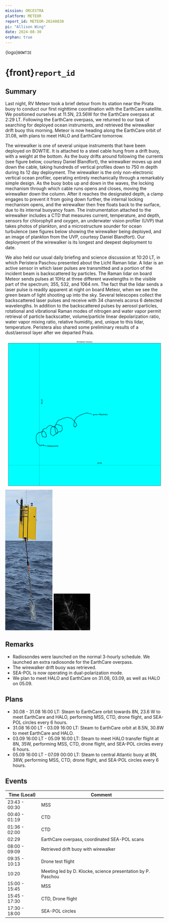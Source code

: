 ```yaml
---
mission: ORCESTRA
platform: METEOR
report_id: METEOR-20240830
pi: "Allison Wing"
date: 2024-08-30
orphan: true
---
```


{logo}`BOWTIE`

# {front}`report_id`

## Summary

Last night, RV Meteor took a brief detour from its station near the Pirata buoy to conduct our first nighttime coordination with the EarthCare satellite. We positioned ourselves at 11.5N, 23.56W for the EarthCare overpass at 2:29 LT. Following the EarthCare overpass, we returned to our task of searching for deployed ocean instruments, and retrieved the wirewalker drift buoy this morning. Meteor is now heading along the EarthCare orbit of 31.08, with plans to meet HALO and EarthCare tomorrow. 

The wirewalker is one of several unique instruments that have been deployed on BOWTIE. It is attached to a steel cable hung from a drift buoy, with a weight at the bottom. As the buoy drifts around following the currents (see figure below, courtesy Daniel Blandfort), the wirewalker moves up and down the cable, taking hundreds of vertical profiles down to 750 m depth during its 12 day deployment. The wirewalker is the only non-electronic vertical ocean profiler, operating entirely mechanically through a remarkably simple design. As the buoy bobs up and down in the waves, the locking mechanism through which cable runs opens and closes, moving the wirewalker down the column. After it reaches the designated depth, a clamp engages to prevent it from going down further, the internal locking mechanism opens, and the wirewalker then free floats back to the surface, due to its internal buoyancy foam. The instrumentation attached to the wirewalker includes a CTD that measures current, temperature, and depth, sensors for chlorophyll and oxygen, an underwater vision profiler (UVP) that takes photos of plankton, and a microstructure sounder for ocean turbulence (see figures below showing the wirewalker being deployed, and an image of plankton from the UVP, courtesy Daniel Blandfort). Our deployment of the wirewalker is its longest and deepest deployment to date. 

We also held our usual daily briefing and science discussion at 10:20 LT, in which Peristera Paschou presented about the Licht Raman lidar. A lidar is an active sensor in which laser pulses are transmitted and a portion of the incident beam is backscattered by particles. The Raman lidar on board Meteor sends pulses at 10Hz at three different wavelengths in the visible part of the spectrum; 355, 532, and 1064 nm. The fact that the lidar sends a laser pulse is readily apparent at night on board Meteor, when we see the green beam of light shooting up into the sky. Several telescopes collect the backscattered laser pulses and receive with 34 channels acorss 6 detected wavelengths. In addition to the backscattered pulses by aerosol particles, rotational and vibrational Raman modes of nitrogen and water vapor permit retrieval of particle backscatter, volume/particle linear depolarization ratio, water vapor mixing ratio, relative humidity, and, unique to this lidar, temperature. Peristera also shared some preliminary results of a dust/aerosol layer after we departed Praia. 

![figure](../figures/METEOR/WireWalkerTrack.png)
![figure](../figures/METEOR/WireWalkerDeplyoment_cropped.png)
![figure](../figures/METEOR/20240818-132530-924_3.png)

## Remarks

- Radiosondes were launched on the normal 3-hourly schedule. We launched an extra radiosonde for the EarthCare overpass. 
- The wirewalker drift buoy was retrieved.
- SEA-POL is now operating in dual-polarization mode. 
- We plan to meet HALO and EarthCare on 31.08, 03.09, as well as HALO on 05.09. 

## Plans
- 30.08 - 31.08 16:00 LT: Steam to EarthCare orbit towards 8N, 23.6 W to meet EarthCare and HALO, performing MSS, CTD, drone flight, and SEA-POL circles every 6 hours.
- 31.08 16:00 LT -  03.09 16:00 LT: Steam to EarthCare orbit at 8.5N, 30.8W to meet EarthCare and HALO.
- 03.09 16:00 LT - 05.09 16:00 LT: Steam to meet HALO transfer flight at 8N, 35W, performing MSS, CTD, drone flight, and SEA-POL circles every 6 hours.
- 05.09 16:00 LT - 07.09 00:00 LT: Steam to central Atlantic buoy at 8N, 38W, performing MSS, CTD, drone flight, and SEA-POL circles every 6 hours.

## Events

Time (Local) | Comment
----- | -----
23:43 - 00:30 | MSS
00:40 - 01:19 | CTD
01:36 - 02:00 |CTD
02:29 | EarthCare overpass, coordinated SEA-POL scans
08:00 - 09:09 | Retrieved drift buoy with wirewalker
09:35 - 10:13 | Drone test flight
10:20 | Meeting led by D. Klocke, science presentation by P. Paschou
15:00 - 15:45 | MSS
15:45 - 17:30 | CTD, Drone flight
17:30 - 18:00 | SEA-POL circles















